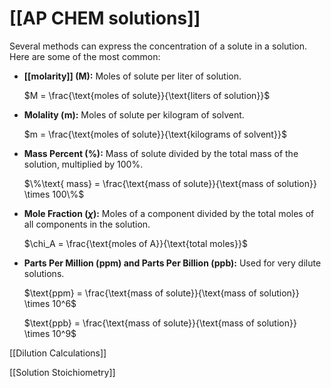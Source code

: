 # [[AP CHEM solutions]]
Several methods can express the concentration of a solute in a solution.  Here are some of the most common:

* **[[molarity]] (M):**  Moles of solute per liter of solution.

    $M = \frac{\text{moles of solute}}{\text{liters of solution}}$

* **Molality (m):** Moles of solute per kilogram of solvent.

    $m = \frac{\text{moles of solute}}{\text{kilograms of solvent}}$

* **Mass Percent (%):** Mass of solute divided by the total mass of the solution, multiplied by 100%.

    $\%\text{ mass} = \frac{\text{mass of solute}}{\text{mass of solution}} \times 100\%$

* **Mole Fraction ($\chi$):** Moles of a component divided by the total moles of all components in the solution.

    $\chi_A = \frac{\text{moles of A}}{\text{total moles}}$

* **Parts Per Million (ppm) and Parts Per Billion (ppb):**  Used for very dilute solutions.

    $\text{ppm} = \frac{\text{mass of solute}}{\text{mass of solution}} \times 10^6$

    $\text{ppb} = \frac{\text{mass of solute}}{\text{mass of solution}} \times 10^9$

[[Dilution Calculations]]

[[Solution Stoichiometry]]

